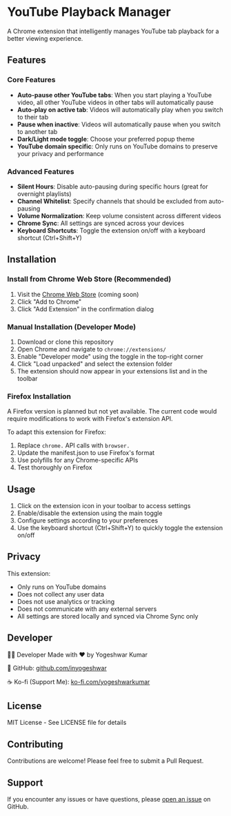 # YouTube Playback Manager

A Chrome extension that intelligently manages YouTube tab playback for a better viewing experience.

## Features

### Core Features
- **Auto-pause other YouTube tabs**: When you start playing a YouTube video, all other YouTube videos in other tabs will automatically pause
- **Auto-play on active tab**: Videos will automatically play when you switch to their tab
- **Pause when inactive**: Videos will automatically pause when you switch to another tab
- **Dark/Light mode toggle**: Choose your preferred popup theme
- **YouTube domain specific**: Only runs on YouTube domains to preserve your privacy and performance

### Advanced Features
- **Silent Hours**: Disable auto-pausing during specific hours (great for overnight playlists)
- **Channel Whitelist**: Specify channels that should be excluded from auto-pausing
- **Volume Normalization**: Keep volume consistent across different videos
- **Chrome Sync**: All settings are synced across your devices
- **Keyboard Shortcuts**: Toggle the extension on/off with a keyboard shortcut (Ctrl+Shift+Y)

## Installation

### Install from Chrome Web Store (Recommended)
1. Visit the [Chrome Web Store](#) (coming soon)
2. Click "Add to Chrome"
3. Click "Add Extension" in the confirmation dialog

### Manual Installation (Developer Mode)
1. Download or clone this repository
2. Open Chrome and navigate to `chrome://extensions/`
3. Enable "Developer mode" using the toggle in the top-right corner
4. Click "Load unpacked" and select the extension folder
5. The extension should now appear in your extensions list and in the toolbar

### Firefox Installation
A Firefox version is planned but not yet available. The current code would require modifications to work with Firefox's extension API.

To adapt this extension for Firefox:
1. Replace `chrome.` API calls with `browser.`
2. Update the manifest.json to use Firefox's format
3. Use polyfills for any Chrome-specific APIs
4. Test thoroughly on Firefox

## Usage

1. Click on the extension icon in your toolbar to access settings
2. Enable/disable the extension using the main toggle
3. Configure settings according to your preferences
4. Use the keyboard shortcut (Ctrl+Shift+Y) to quickly toggle the extension on/off

## Privacy

This extension:
- Only runs on YouTube domains
- Does not collect any user data
- Does not use analytics or tracking
- Does not communicate with any external servers
- All settings are stored locally and synced via Chrome Sync only

## Developer

👨‍💻 Developer
Made with ❤️ by Yogeshwar Kumar

🔗 GitHub: [github.com/inyogeshwar](https://github.com/inyogeshwar)

☕ Ko-fi (Support Me): [ko-fi.com/yogeshwarkumar](https://ko-fi.com/yogeshwarkumar)

## License

MIT License - See LICENSE file for details

## Contributing

Contributions are welcome! Please feel free to submit a Pull Request.

## Support

If you encounter any issues or have questions, please [open an issue](https://github.com/inyogeshwar/youtube-playback-manager/issues) on GitHub.
